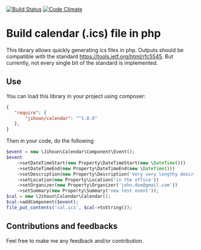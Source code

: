 [![Build Status](https://travis-ci.org/jihoun/calendar.svg?branch=master)](https://travis-ci.org/jihoun/calendar) [![Code Climate](https://codeclimate.com/github/jihoun/calendar/badges/gpa.svg)](https://codeclimate.com/github/jihoun/calendar)
# Build calendar (.ics) file in php
This library allows quickly generating ics files in php.
Outputs should be compatible with the standard https://tools.ietf.org/html/rfc5545.
But currently, not every single bit of the standard is implemented.
## Use
You can load this library in your project using composer:
```json
{
   "require": {
       "jihoun/calendar": "^1.0.0"
   },
}
```
Then in your code, do the following
```php
$event = new \Jihoun\Calendar\Component\Event();
$event
    ->setDateTimeStart(new Property\DateTimeStart(new \DateTime()))
    ->setDateTimeEnd(new Property\DateTimeEnd(new \DateTime()))
    ->setDescription(new Property\Description('Very very lengthy description'))
    ->setLocation(new Property\Location('in the office'))
    ->setOrganizer(new Property\Organizer('john.doe@gmail.com'))
    ->setSummary(new Property\Summary('new test event'));
$cal = new \Jihoun\Calendar\Calendar();
$cal->addComponent($event);
file_put_contents('cal.ics', $cal->toString());
```
## Contributions and feedbacks
Feel free to make me any feedback and/or contribution.
